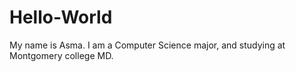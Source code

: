 # Hello-World
My name is Asma.
I am a Computer Science major, and studying at Montgomery college MD. 
